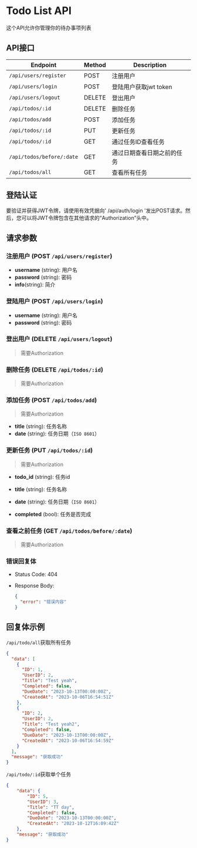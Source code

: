 # Todo List API

这个API允许你管理你的待办事项列表

## API接口

| Endpoint                  | Method | Description                |
| ------------------------- | ------ | -------------------------- |
| `/api/users/register`     | POST   | 注册用户                   |
| `/api/users/login`        | POST   | 登陆用户获取jwt token      |
| `/api/users/logout`       | DELETE | 登出用户                   |
| `/api/todos/:id`          | DELETE | 删除任务                   |
| `/api/todos/add`          | POST   | 添加任务                   |
| `/api/todos/:id`          | PUT    | 更新任务                   |
| `/api/todos/:id`          | GET    | 通过任务ID查看任务         |
| `/api/todos/before/:date` | GET    | 通过日期查看日期之前的任务 |
| `/api/todos/all`          | GET    | 查看所有任务               |

## 登陆认证

要验证并获得JWT令牌，请使用有效凭据向' /api/auth/login '发出POST请求。然后，您可以将JWT令牌包含在其他请求的“Authorization”头中。

## 请求参数

### 注册用户 (POST `/api/users/register`)

- **username** (string): 用户名
- **password** (string): 密码
- **info**(string): 简介

### 登陆用户 (POST `/api/users/login`)

- **username** (string): 用户名
- **password** (string): 密码

### 登出用户 (DELETE `/api/users/logout`)

> 需要Authorization

### 删除任务 (DELETE `/api/todos/:id`)

> 需要Authorization

### 添加任务 (POST `/api/todos/add`)

> 需要Authorization

- **title** (string): 任务名称
- **date** (string): 任务日期（`ISO 8601`）

### 更新任务 (PUT `/api/todos/:id`)

> 需要Authorization

- **todo_id** (string): 任务id

- **title** (string): 任务名称
- **date** (string): 任务日期（`ISO 8601`）
- **completed** (bool): 任务是否完成

### 查看之前任务 (GET `/api/todos/before/:date`)

> 需要Authorization

### 错误回复体

- Status Code: 404

- Response Body:

  ```json
  {
    "error": "错误内容"
  }
  ```

## 回复体示例

`/api/todo/all`获取所有任务

```json
{
  "data": [
    {
      "ID": 1,
      "UserID": 2,
      "Title": "Test yeah",
      "Completed": false,
      "DueDate": "2023-10-13T00:00:00Z",
      "CreatedAt": "2023-10-06T16:54:51Z"
    },
    {
      "ID": 2,
      "UserID": 2,
      "Title": "Test yeah2",
      "Completed": false,
      "DueDate": "2023-10-13T00:00:00Z",
      "CreatedAt": "2023-10-06T16:54:59Z"
    }
  ],
  "message": "获取成功"
}

```

`/api/todo/:id`获取单个任务


```json
{
    "data": {
        "ID": 5,
        "UserID": 3,
        "Title": "TT day",
        "Completed": false,
        "DueDate": "2023-10-13T00:00:00Z",
        "CreatedAt": "2023-10-12T16:09:42Z"
    },
    "message": "获取成功"
}
```

